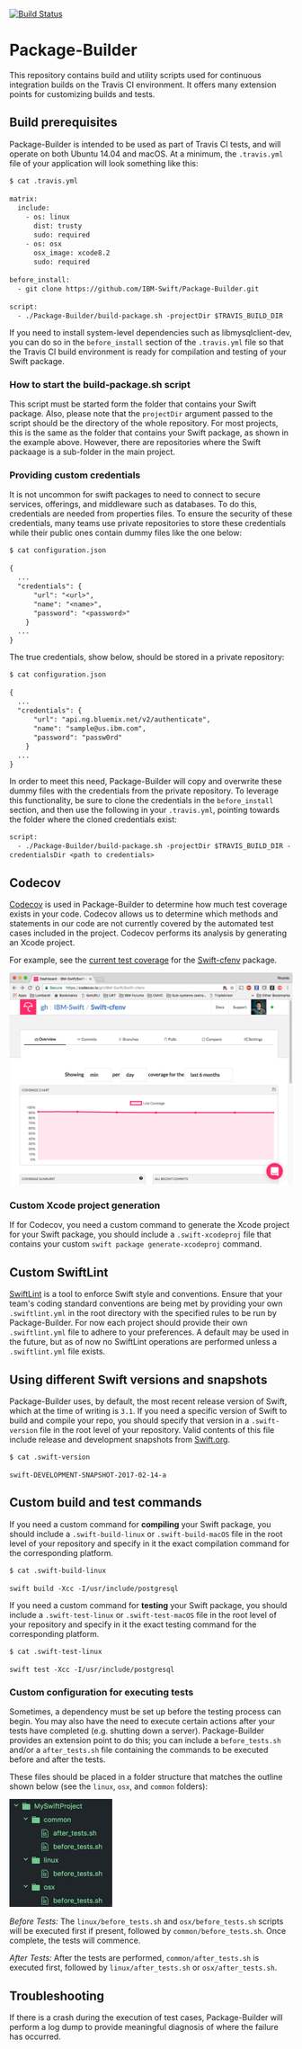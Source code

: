 [![Build Status](https://travis-ci.org/IBM-Swift/Package-Builder.svg?branch=master)](https://travis-ci.org/IBM-Swift/Package-Builder)

# Package-Builder

This repository contains build and utility scripts used for continuous integration builds on the Travis CI environment. It offers many extension points for customizing builds and tests.

## Build prerequisites

Package-Builder is intended to be used as part of Travis CI tests, and will operate on both Ubuntu 14.04 and macOS.  At a minimum, the `.travis.yml` file of your application will look something like this:

```
$ cat .travis.yml

matrix:
  include:
    - os: linux
      dist: trusty
      sudo: required
    - os: osx
      osx_image: xcode8.2
      sudo: required

before_install:
  - git clone https://github.com/IBM-Swift/Package-Builder.git

script:
  - ./Package-Builder/build-package.sh -projectDir $TRAVIS_BUILD_DIR
```

If you need to install system-level dependencies such as libmysqlclient-dev, you can do so in the `before_install` section of the `.travis.yml` file so that the Travis CI build environment is ready for compilation and testing of your Swift package.

### How to start the build-package.sh script
This script must be started form the folder that contains your Swift package. Also, please note that the `projectDir` argument passed to the script should be the directory of the whole repository. For most projects, this is the same as the folder that contains your Swift package, as shown in the example above. However, there are repositories where the Swift packaage is a sub-folder in the main project.

### Providing custom credentials
It is not uncommon for swift packages to need to connect to secure services, offerings, and middleware such as databases.  To do this, credentials are needed from properties files.  To ensure the security of these credentials, many teams use private repositories to store these credentials while their public ones contain dummy files like the one below:

```
$ cat configuration.json

{
  ...
  "credentials": {
      "url": "<url>",
      "name": "<name>",
      "password": "<password>"      
    }
  ...
}
```

The true credentials, show below, should be stored in a private repository:

```
$ cat configuration.json

{
  ...
  "credentials": {
      "url": "api.ng.bluemix.net/v2/authenticate",
      "name": "sample@us.ibm.com",
      "password": "passw0rd"      
    }
  ...
}
```

In order to meet this need, Package-Builder will copy and overwrite these dummy files with the credentials from the private repository.  To leverage this functionality, be sure to clone the credentials in the `before_install` section, and then use the following in your `.travis.yml`, pointing towards the folder where the cloned credentials exist:

```
script:
  - ./Package-Builder/build-package.sh -projectDir $TRAVIS_BUILD_DIR -credentialsDir <path to credentials>
```


## Codecov
[Codecov](https://codecov.io/) is used in Package-Builder to determine how much test coverage exists in your code. Codecov allows us to determine which methods and statements in our code are not currently covered by the automated test cases included in the project. Codecov performs its analysis by generating an Xcode project.

For example, see the [current test coverage](https://codecov.io/gh/IBM-Swift/Swift-cfenv) for the [Swift-cfenv](https://github.com/IBM-Swift/Swift-cfenv) package.

![Codecov Report](/img/codecov-swift-cfenv-1024x768.png?raw=true "Code Coverage Report")


### Custom Xcode project generation
If for Codecov, you need a custom command to generate the Xcode project for your Swift package, you should include a `.swift-xcodeproj` file that contains your custom `swift package generate-xcodeproj` command.

## Custom SwiftLint
[SwiftLint](https://github.com/realm/SwiftLint) is a tool to enforce Swift style and conventions. Ensure that your team's coding standard conventions are being met by providing your own `.swiftlint.yml` in the root directory with the specified rules to be run by Package-Builder.  For now each project should provide their own `.swiftlint.yml` file to adhere to your preferences.  A default may be used in the future, but as of now no SwiftLint operations are performed unless a `.swiftlint.yml` file exists.

## Using different Swift versions and snapshots
Package-Builder uses, by default, the most recent release version of Swift, which at the time of writing is `3.1`. If you need a specific version of Swift to build and compile your repo, you should specify that version in a `.swift-version` file in the root level of your repository.  Valid contents of this file include release and development snapshots from [Swift.org](https://swift.org/).

```
$ cat .swift-version

swift-DEVELOPMENT-SNAPSHOT-2017-02-14-a
```

## Custom build and test commands
If you need a custom command for **compiling** your Swift package, you should include a `.swift-build-linux` or `.swift-build-macOS` file in the root level of your repository and specify in it the exact compilation command for the corresponding platform.

```
$ cat .swift-build-linux

swift build -Xcc -I/usr/include/postgresql
```

If you need a custom command for **testing** your Swift package, you should include a `.swift-test-linux` or `.swift-test-macOS` file in the root level of your repository and specify in it the exact testing command for the corresponding platform.

```
$ cat .swift-test-linux

swift test -Xcc -I/usr/include/postgresql
```

### Custom configuration for executing tests
Sometimes, a dependency must be set up before the testing process can begin. You may also have the need to execute certain actions after your tests have completed (e.g. shutting down a server). Package-Builder provides an extension point to do this; you can include a `before_tests.sh` and/or a `after_tests.sh` file containing the commands to be executed before and after the tests.

These files should be placed in a folder structure that matches the outline shown below (see the `linux`, `osx`, and `common` folders):

![File Structure](/img/file_screenshot.jpg?raw=true "Sample File Structure")

*Before Tests:* The `linux/before_tests.sh` and `osx/before_tests.sh` scripts will be executed first if present, followed by `common/before_tests.sh`. Once complete, the tests will commence.

*After Tests:* After the tests are performed, `common/after_tests.sh` is executed first, followed by `linux/after_tests.sh` or `osx/after_tests.sh`.

## Troubleshooting
If there is a crash during the execution of test cases, Package-Builder will perform a log dump to provide meaningful diagnosis of where the failure has occurred.
